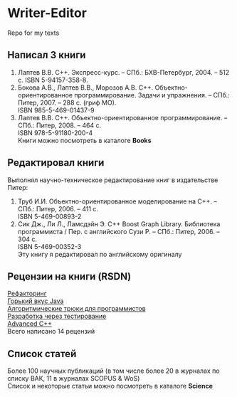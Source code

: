 # Writer-Editor
Repo for my texts

## Написал 3 книги
1. Лаптев В.В. C++. Экспресс-курс. – СПб.: БХВ-Петербург, 2004. – 512 c. ISBN 5-94157-358-8.
2. Бокова А.В., Лаптев В.В., Морозов А.В. С++. Объектно-ориентированное программирование. Задачи и упражнения. – СПб.: Питер, 2007. – 288 с. (гриф МО).  
ISBN 985-5-469-01437-9
3. Лаптев В.В. С++. Объектно-ориентированное программирование. – СПб.: Питер, 2008. – 464 с.  
ISBN 978-5-91180-200-4  
Книги можно посмотреть в каталоге **Books**

## Редактировал книги
Выполнял научно-техническое редактирование книг в издательстве Питер:
1. Труб И.И. Объектно-ориентированное моделирование на С++. – СПб.: Питер, 2006. – 411 с.   
ISBN 5-469-00893-2 
2. Сик Дж., Ли Л., Ламсдэйн Э. С++ Boost Graph Library. Библиотека программиста / Пер. с английского Сузи Р. – СПб.: Питер, 2006. – 304 с.  
ISBN 5-469-00352-3  
Эту книгу я редактировал по английскому оригиналу  

## Рецензии на книги (RSDN)
[Рефакторинг](https://rsdn.org/?res/book/prog/refactoring.xml)  
[Горький вкус Java](https://rsdn.org/?res/book/java/bitterjava.xml)  
[Алгоритмические трюки для программистов](https://rsdn.org/?res/book/prog/worren.xml)  
[Разработка через тестирование](https://rsdn.org/?res/book/prog/beck.xml)    
[Advanced C++](https://rsdn.org/?res/book/cpp/advancedcpp.xml)  
Всего написано 14 рецензий  

## Список статей
Более 100 научных публикаций (в том числе более 20 в журналах по списку ВАК, 11 в журналах SCOPUS & WoS)  
Список и некоторые статьи можно посмотреть в каталоге **Science**
